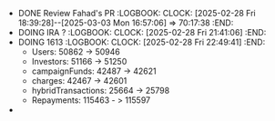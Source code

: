 - DONE Review Fahad's PR
  :LOGBOOK:
  CLOCK: [2025-02-28 Fri 18:39:28]--[2025-03-03 Mon 16:57:06] =>  70:17:38
  :END:
- DOING IRA ?
  :LOGBOOK:
  CLOCK: [2025-02-28 Fri 21:41:06]
  :END:
- DOING 1613
  :LOGBOOK:
  CLOCK: [2025-02-28 Fri 22:49:41]
  :END:
	- Users: 50862 -> 50946
	- Investors: 51166 -> 51250
	- campaignFunds: 42487 -> 42621
	- charges: 42467 -> 42601
	- hybridTransactions: 25664 -> 25798
	- Repayments: 115463 - > 115597
-